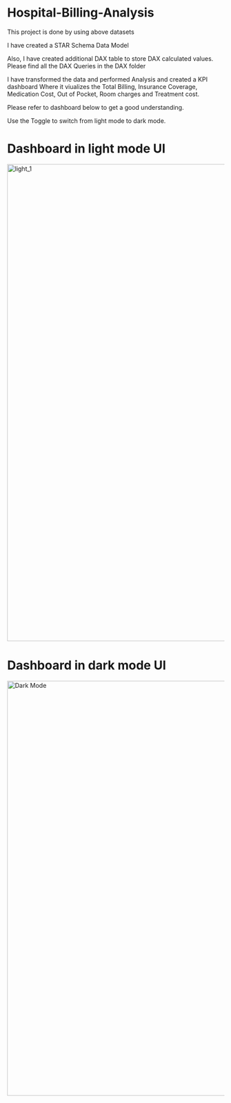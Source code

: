 # Hospital-Billing-Analysis

This project is done by using above datasets

I have created a STAR Schema Data Model

Also, I have created additional DAX table to store DAX calculated values. Please find all the DAX Queries in the DAX folder

I have transformed the data and performed Analysis and created a KPI dashboard Where it viualizes the Total Billing, Insurance Coverage, Medication Cost, Out of Pocket, Room charges and Treatment cost.

Please refer to dashboard below to get a good understanding.

Use the Toggle to switch from light mode to dark mode.

# Dashboard in light mode UI

<img width="1105" alt="light_1" src="https://github.com/user-attachments/assets/309c79fa-a6b7-4f2c-a8f5-9ef17ae4ce0f" />

# Dashboard in dark mode UI

<img width="961" alt="Dark Mode" src="https://github.com/user-attachments/assets/b07501fc-5f70-45cb-b181-4864c69f7432" />

